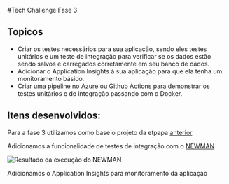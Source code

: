 #Tech Challenge Fase 3

## Topicos

- Criar os testes necessários para sua aplicação, sendo eles testes unitários e um teste de integração para verificar se os dados estão sendo salvos e carregados corretamente em seu banco de dados.
- Adicionar o Application Insights à sua aplicação para que ela tenha um monitoramento básico.
- Criar uma pipeline no Azure ou Github Actions para demonstrar os testes unitários e de integração passando com o Docker.

## Itens desenvolvidos:

Para a fase 3 utilizamos como base o projeto da etpapa [anterior](https://github.com/JairJr/TechChallenge2#readme)

Adicionamos a funcionalidade de testes de integração com o [NEWMAN](https://learning.postman.com/docs/collections/using-newman-cli/command-line-integration-with-newman/)

![Resultado da execução do NEWMAN](https://github.com/JairJr/TechChallenge2/assets/29376086/7c5559c9-cfa2-442c-bf2e-c5ec8f8dc6ba)

Adicionamos o Application Insights para monitoramento da aplicação
